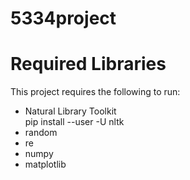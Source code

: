 # 5334project

# Required Libraries
This project requires the following to run:

- Natural Library Toolkit<br>pip install --user -U nltk
- random
- re
- numpy
- matplotlib
